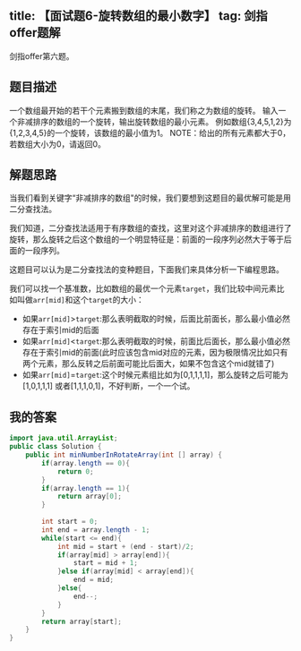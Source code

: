 title: 【面试题6-旋转数组的最小数字】
tag: 剑指offer题解
---
剑指offer第六题。
<!-- more -->

## 题目描述

一个数组最开始的若干个元素搬到数组的末尾，我们称之为数组的旋转。 输入一个非减排序的数组的一个旋转，输出旋转数组的最小元素。 例如数组{3,4,5,1,2}为{1,2,3,4,5}的一个旋转，该数组的最小值为1。 NOTE：给出的所有元素都大于0，若数组大小为0，请返回0。



## 解题思路

当我们看到关键字“非减排序的数组"的时候，我们要想到这题目的最优解可能是用二分查找法。

我们知道，二分查找法适用于有序数组的查找，这里对这个非减排序的数组进行了旋转，那么旋转之后这个数组的一个明显特征是：前面的一段序列必然大于等于后面的一段序列。

这题目可以认为是二分查找法的变种题目，下面我们来具体分析一下编程思路。

我们可以找一个基准数，比如数组的最优一个元素`target`，我们比较中间元素比如叫做`arr[mid]`和这个`target`的大小：

- 如果`arr[mid]`>`target`:那么表明截取的时候，后面比前面长，那么最小值必然存在于索引mid的后面
- 如果`arr[mid]`<`target`:那么表明截取的时候，前面比后面长，那么最小值必然存在于索引mid的前面(此时应该包含mid对应的元素，因为极限情况比如只有两个元素，那么反转之后前面可能比后面大，如果不包含这个mid就错了)
- 如果`arr[mid]`=`target`:这个时候元素组比如为[0,1,1,1,1]，那么旋转之后可能为 [1,0,1,1,1] 或者[1,1,1,0,1]，不好判断，一个一个试。

## 我的答案


```java
import java.util.ArrayList;
public class Solution {
    public int minNumberInRotateArray(int [] array) {
        if(array.length == 0){
            return 0;
        }
        if(array.length == 1){
            return array[0];
        }
        
        int start = 0;
        int end = array.length - 1;
        while(start <= end){
            int mid = start + (end - start)/2;
            if(array[mid] > array[end]){
                start = mid + 1;
            }else if(array[mid] < array[end]){
                end = mid;
            }else{
                end--;
            }
        }
        return array[start];
    }
}
```
